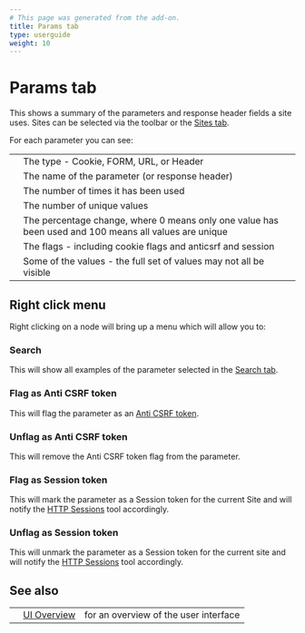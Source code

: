 ```yaml
---
# This page was generated from the add-on.
title: Params tab
type: userguide
weight: 10
---
```


# Params tab

This shows a summary of the parameters and response header fields a site uses.
Sites can be selected via the toolbar or the [Sites tab](/docs/desktop/ui/tabs/sites/).  

For each parameter you can see:

|   |                                                                                                       |
|---|-------------------------------------------------------------------------------------------------------|
|   | The type - Cookie, FORM, URL, or Header                                                               |
|   | The name of the parameter (or response header)                                                        |
|   | The number of times it has been used                                                                  |
|   | The number of unique values                                                                           |
|   | The percentage change, where 0 means only one value has been used and 100 means all values are unique |
|   | The flags - including cookie flags and anticsrf and session                                           |
|   | Some of the values - the full set of values may not all be visible                                    |

## Right click menu

Right clicking on a node will bring up a menu which will allow you to:

### Search

This will show all examples of the parameter selected in the [Search tab](/docs/desktop/ui/tabs/search/).

### Flag as Anti CSRF token

This will flag the parameter as an [Anti CSRF token](/docs/desktop/start/features/anticsrf/).

### Unflag as Anti CSRF token

This will remove the Anti CSRF token flag from the parameter.  

### Flag as Session token

This will mark the parameter as a Session token for the current Site and will notify the [HTTP Sessions](/docs/desktop/start/features/httpsessions/) tool accordingly.   

### Unflag as Session token

This will unmark the parameter as a Session token for the current site and will notify the [HTTP Sessions](/docs/desktop/start/features/httpsessions/) tool accordingly.   

## See also

|   |                                  |                                       |
|---|----------------------------------|---------------------------------------|
|   | [UI Overview](/docs/desktop/ui/) | for an overview of the user interface |
